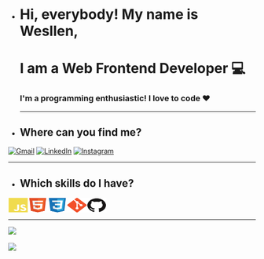 * # Hi, everybody! My name is Wesllen,
  # I am a Web Frontend Developer 💻
  ### I'm a programming enthusiastic! I love to code ❤️

  <hr>

* ## Where can you find me?
<a href="mailto:wesllenaraujo.developer@gmail.com" target="_blank">![Gmail](https://img.shields.io/badge/Gmail-D14836?style=for-the-badge&logo=gmail&logoColor=white)</a>
[![LinkedIn](https://img.shields.io/badge/LinkedIn-0077B5?style=for-the-badge&logo=linkedin&logoColor=white)](https://www.linkedin.com/in/wesllen-do-carmo-ara%C3%BAjo-0b1115276/)
[![Instagram](https://img.shields.io/badge/Instagram-E4405F?style=for-the-badge&logo=instagram&logoColor=white)](https://www.instagram.com/wesllenaraujo_7)

<hr>

* ## Which skills do I have?

<div style="display:flex;">
  <img align="center" alt="Js" height="30" width="40" src="https://raw.githubusercontent.com/devicons/devicon/master/icons/javascript/javascript-plain.svg">
  <img align="center" alt="HTML" height="30" width="40" src="https://raw.githubusercontent.com/devicons/devicon/master/icons/html5/html5-original.svg">
  <img align="center" alt="CSS" height="30" width="40" src="https://raw.githubusercontent.com/devicons/devicon/master/icons/css3/css3-original.svg">
  <img align="center" alt="GIT" height="30" width="40" src="https://github.com/devicons/devicon/blob/master/icons/git/git-original.svg">
  <img align="center" alt="GITHUB" height="30" width="40" src="https://github.com/devicons/devicon/blob/master/icons/github/github-original.svg">
</div>

<hr>

<img height="150em" src="https://github-readme-stats.vercel.app/api/top-langs/?username=WesllenAraujo&theme=tokyonight&hide_border=false&&layout=compact"/>
  
![](https://github-profile-summary-cards.vercel.app/api/cards/profile-details?username=WesllenAraujo&theme=tokyonight)
